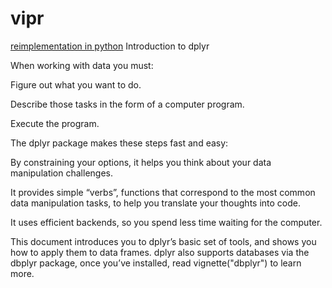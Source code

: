 # vipr

[reimplementation in python](https://cran.r-project.org/web/packages/dplyr/vignettes/dplyr.html)
Introduction to dplyr

When working with data you must:

Figure out what you want to do.

Describe those tasks in the form of a computer program.

Execute the program.

The dplyr package makes these steps fast and easy:

By constraining your options, it helps you think about your data manipulation challenges.

It provides simple “verbs”, functions that correspond to the most common data manipulation tasks, to help you translate your thoughts into code.

It uses efficient backends, so you spend less time waiting for the computer.

This document introduces you to dplyr’s basic set of tools, and shows you how to apply them to data frames. dplyr also supports databases via the dbplyr package, once you’ve installed, read vignette("dbplyr") to learn more.
